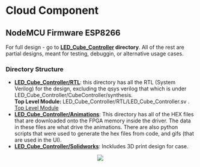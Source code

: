 # Cloud Component

## NodeMCU Firmware ESP8266

For full design - go to <b>[LED_Cube_Controller](https://github.com/UBC-CPEN391/l2c-l2c-41/tree/main/Cube_Driver_Hardware/LED_cube_controller) directory</b>. All of the rest are partial designs, meant for testing, debuggin, or alternative usage cases.

### Directory Structure

- <b>[LED_Cube_Controller/RTL](https://github.com/UBC-CPEN391/l2c-l2c-41/tree/main/Cube_Driver_Hardware/LED_cube_controller/RTL)</b>: this directory has all the RTL (System Verilog) for the design, excluding the qsys verilog that which is under LED_Cube_Controller/CubeController/synthesis. <br/><b>Top Level Module: </b> LED_Cube_Controller/RTL/LED_Cube_Controller.sv . <br/>[Top Level Module](https://github.com/UBC-CPEN391/l2c-l2c-41/blob/main/Cube_Driver_Hardware/LED_cube_controller/RTL/LED_cube_controller.sv)
- <b>[LED_Cube_Controller/Animations](https://github.com/UBC-CPEN391/l2c-l2c-41/tree/main/Cube_Driver_Hardware/LED_cube_controller/Animations)</b>: This directory has all of the HEX files that are downloaded onto the FPGA memory inside the driver. The data in these files are what drive the animations. There are also python scripts that were used to generate the hex files from code, and gifs (that are used in the UI).
- <b>[LED_Cube_Controller/Solidworks](https://github.com/UBC-CPEN391/l2c-l2c-41/tree/main/Cube_Driver_Hardware/LED_cube_controller/Solidworks)</b>: Inckludes 3D print design for case.

<p align="center">
  <img src="https://user-images.githubusercontent.com/89616796/231647137-e89bcd71-861d-403c-b2c3-f1c576e6d489.png" />
</p>
